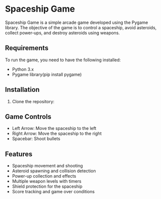 # Spaceship Game

Spaceship Game is a simple arcade game developed using the Pygame library. The objective of the game is to control a spaceship, avoid asteroids, collect power-ups, and destroy asteroids using weapons.

## Requirements

To run the game, you need to have the following installed:

- Python 3.x
- Pygame library(pip install pygame)

## Installation

1. Clone the repository:

## Game Controls

- Left Arrow: Move the spaceship to the left
- Right Arrow: Move the spaceship to the right
- Spacebar: Shoot bullets

## Features

- Spaceship movement and shooting
- Asteroid spawning and collision detection
- Power-up collection and effects
- Multiple weapon levels with timers
- Shield protection for the spaceship
- Score tracking and game over conditions
